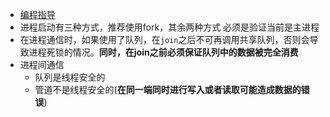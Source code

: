 - [编程指导](https://docs.python.org/zh-cn/3/library/multiprocessing.html#multiprocessing-programming)
- 进程启动有三种方式，推荐使用fork，其余两种方式 必须是验证当前是主进程
- 在进程通信时，如果使用了队列，在`join`之后不可再调用共享队列，否则会导致进程死锁的情况。**同时，在join之前必须保证队列中的数据被完全消费**
- 进程间通信
  - 队列是线程安全的
  - 管道不是线程安全的(**在同一端同时进行写入或者读取可能造成数据的错误**)